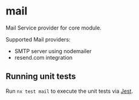 # mail

Mail Service provider for core module.

Supported Mail providers:
- SMTP server using nodemailer
- resend.com integration

## Running unit tests

Run `nx test mail` to execute the unit tests via [Jest](https://jestjs.io).
